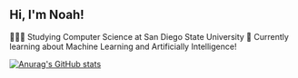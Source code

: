 ## Hi, I'm Noah!
👩🏻‍🎓 Studying Computer Science at San Diego State University
💭 Currently learning about Machine Learning and Artificially Intelligence!


[![Anurag's GitHub stats](https://github-readme-stats.vercel.app/api?username=00knowah&show_icons=true&theme=radical)](https://github.com/anuraghazra/github-readme-stats)
